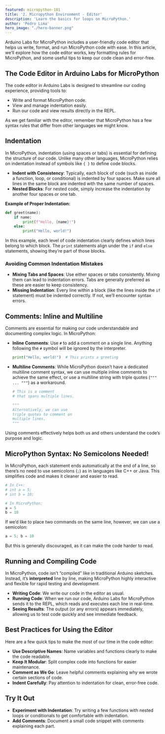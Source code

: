 ```yaml
---
featured: micropython-101  
title: '2. Micropython Environment - Editor'  
description: 'Learn the basics for loops on MicroPython.'  
author: 'Pedro Lima'  
hero_image: "./hero-banner.png"  
---
```


Arduino Labs for MicroPython includes a user-friendly code editor that helps us write, format, and run MicroPython code with ease. In this article, we’ll explore how the code editor works, key formatting rules for MicroPython, and some useful tips to keep our code clean and error-free.

## The Code Editor in Arduino Labs for MicroPython

The code editor in Arduino Labs is designed to streamline our coding experience, providing tools to:

- Write and format MicroPython code.
- View and manage indentation easily.
- Run our code and view results directly in the REPL.

As we get familiar with the editor, remember that MicroPython has a few syntax rules that differ from other languages we might know.

## Indentation

In MicroPython, indentation (using spaces or tabs) is essential for defining the structure of our code. Unlike many other languages, MicroPython relies on indentation instead of symbols like `{ }` to define code blocks.

- **Indent with Consistency**: Typically, each block of code (such as inside a function, loop, or conditional) is indented by four spaces. Make sure all lines in the same block are indented with the same number of spaces.
- **Nested Blocks**: For nested code, simply increase the indentation by another four spaces or one tab.

**Example of Proper Indentation:**

```python
def greet(name):
    if name:
        print(f"Hello, {name}!")
    else:
        print("Hello, world!")
```

In this example, each level of code indentation clearly defines which lines belong to which block. The `print` statements align under the `if` and `else` statements, showing they’re part of those blocks.

### Avoiding Common Indentation Mistakes

- **Mixing Tabs and Spaces**: Use either spaces or tabs consistently. Mixing them can lead to indentation errors. Tabs are generally preferred as these are easier to keep consistency.
- **Missing Indentation**: Every line within a block (like the lines inside the `if` statement) must be indented correctly. If not, we’ll encounter syntax errors.

## Comments: Inline and Multiline

Comments are essential for making our code understandable and documenting complex logic. In MicroPython:

- **Inline Comments**: Use `#` to add a comment on a single line. Anything following the `#` symbol will be ignored by the interpreter.

  ```python
  print("Hello, world!")  # This prints a greeting
  ```

- **Multiline Comments**: While MicroPython doesn’t have a dedicated multiline comment syntax, we can use multiple inline comments to achieve the same effect, or use a multiline string with triple quotes (`""" ... """`) as a workaround.

  ```python
  # This is a comment
  # that spans multiple lines.

  """
  Alternatively, we can use
  triple quotes to comment on
  multiple lines.
  """
  ```

Using comments effectively helps both us and others understand the code’s purpose and logic.

## MicroPython Syntax: No Semicolons Needed!

In MicroPython, each statement ends automatically at the end of a line, so there’s no need to use semicolons (`;`) as in languages like C++ or Java. This simplifies code and makes it cleaner and easier to read. 

```python
# In C++: 
# int a = 5; 
# int b = 10;

# In MicroPython:
a = 5
b = 10
```

If we’d like to place two commands on the same line, however, we can use a semicolon:

```python
a = 5; b = 10
```

But this is generally discouraged, as it can make the code harder to read.

## Running and Compiling Code

In MicroPython, code isn’t “compiled” like in traditional Arduino sketches. Instead, it’s **interpreted** line by line, making MicroPython highly interactive and flexible for rapid testing and development.

- **Writing Code**: We write our code in the editor as usual.
- **Running Code**: When we run our code, Arduino Labs for MicroPython sends it to the REPL, which reads and executes each line in real-time.
- **Seeing Results**: The output (or any errors) appears immediately, allowing us to test code quickly and see immediate feedback.

## Best Practices for Using the Editor

Here are a few quick tips to make the most of our time in the code editor:

- **Use Descriptive Names**: Name variables and functions clearly to make the code readable.
- **Keep It Modular**: Split complex code into functions for easier maintenance.
- **Comment as We Go**: Leave helpful comments explaining why we wrote certain sections of code.
- **Indent Carefully**: Pay attention to indentation for clean, error-free code.

## Try It Out

- **Experiment with Indentation**: Try writing a few functions with nested loops or conditionals to get comfortable with indentation.
- **Add Comments**: Document a small code snippet with comments explaining each part.
